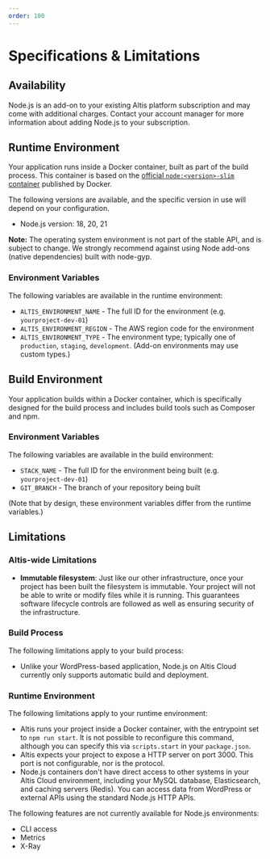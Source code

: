 ```yaml
---
order: 100
---
```


# Specifications & Limitations

## Availability

Node.js is an add-on to your existing Altis platform subscription and may come with additional charges. Contact your
account manager for more information about adding Node.js to your subscription.

## Runtime Environment

Your application runs inside a Docker container, built as part of the build process. This container is based on
the [official `node:<version>-slim` container](https://hub.docker.com/_/node) published by Docker.

The following versions are available, and the specific version in use will depend on your configuration.

- Node.js version: 18, 20, 21

**Note:** The operating system environment is not part of the stable API, and is subject to change. We strongly
recommend against using Node add-ons (native dependencies) built with node-gyp.

### Environment Variables

The following variables are available in the runtime environment:

- `ALTIS_ENVIRONMENT_NAME` - The full ID for the environment (e.g. `yourproject-dev-01`)
- `ALTIS_ENVIRONMENT_REGION` - The AWS region code for the environment
- `ALTIS_ENVIRONMENT_TYPE` - The environment type; typically one of `production`, `staging`, `development`. (Add-on
  environments may use custom types.)

## Build Environment

Your application builds within a Docker container, which is specifically designed for the build process and includes
build tools such as Composer and npm.

### Environment Variables

The following variables are available in the build environment:

- `STACK_NAME` - The full ID for the environment being built (e.g. `yourproject-dev-01`)
- `GIT_BRANCH` - The branch of your repository being built

(Note that by design, these environment variables differ from the runtime variables.)

## Limitations

### Altis-wide Limitations

- **Immutable filesystem**: Just like our other infrastructure, once your project has been built the filesystem is
  immutable. Your project will not be able to write or modify files while it is running. This guarantees software
  lifecycle controls are followed as well as ensuring security of the infrastructure.

### Build Process

The following limitations apply to your build process:

- Unlike your WordPress-based application, Node.js on Altis Cloud currently only supports automatic build and
  deployment.

### Runtime Environment

The following limitations apply to your runtime environment:

- Altis runs your project inside a Docker container, with the entrypoint set to `npm run start`. It is not possible to
  reconfigure this command, although you can specify this via `scripts.start` in your `package.json`.
- Altis expects your project to expose a HTTP server on port 3000. This port is not configurable, nor is the protocol.
- Node.js containers don't have direct access to other systems in your Altis Cloud environment, including your MySQL
  database, Elasticsearch, and caching servers (Redis). You can access data from WordPress or external APIs using the
  standard Node.js HTTP APIs.

The following features are not currently available for Node.js environments:

- CLI access
- Metrics
- X-Ray
